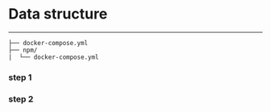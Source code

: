 # Data structure

------------------

    ├── docker-compose.yml
    ├── npm/
    |  └── docker-compose.yml

### step 1 

### step 2
